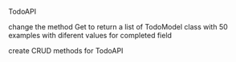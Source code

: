 TodoAPI

change the method Get to return a list of TodoModel class with 50 examples with diferent values for completed field

create CRUD methods for TodoAPI
